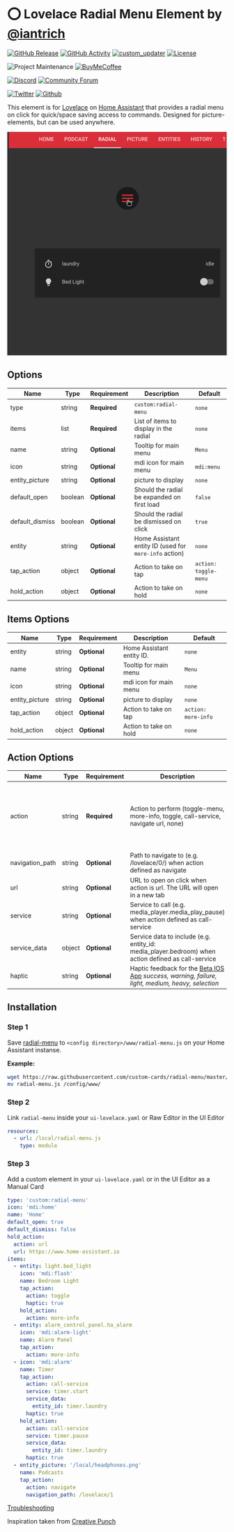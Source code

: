 # ⭕ Lovelace Radial Menu Element by [@iantrich](https://www.github.com/iantrich)

[![GitHub Release][releases-shield]][releases]
[![GitHub Activity][commits-shield]][commits]
[![custom_updater][customupdaterbadge]][customupdater]
[![License][license-shield]](LICENSE.md)

![Project Maintenance][maintenance-shield]
[![BuyMeCoffee][buymecoffeebadge]][buymecoffee]

[![Discord][discord-shield]][discord]
[![Community Forum][forum-shield]][forum]

[![Twitter][twitter]][twitter]
[![Github][github]][github]

This element is for [Lovelace](https://www.home-assistant.io/lovelace) on [Home Assistant](https://www.home-assistant.io/) that provides a radial menu on click for quick/space saving access to commands. Designed for picture-elements, but can be used anywhere.

![example](example.gif)

## Options

| Name | Type | Requirement | Description | Default
| ---- | ---- | ------- | ----------- | -------
| type | string | **Required** | `custom:radial-menu` | `none`
| items | list | **Required** | List of items to display in the radial | `none`
| name | string | **Optional** | Tooltip for main menu | `Menu`
| icon | string | **Optional** | mdi icon for main menu | `mdi:menu`
| entity_picture | string | **Optional** | picture to display | `none`
| default_open | boolean | **Optional** | Should the radial be expanded on first load | `false`
| default_dismiss | boolean | **Optional** | Should the radial be dismissed on click | `true`
| entity | string | **Optional** | Home Assistant entity ID (used for `more-info` action) | `none`
| tap_action | object | **Optional** | Action to take on tap | `action: toggle-menu`
| hold_action | object | **Optional** | Action to take on hold | `none`


## Items Options

| Name | Type | Requirement | Description | Default
| ---- | ---- | ------- | ----------- | -------
| entity | string | **Optional** | Home Assistant entity ID. | `none`
| name | string | **Optional** | Tooltip for main menu | `Menu`
| icon | string | **Optional** | mdi icon for main menu | `none`
| entity_picture | string | **Optional** | picture to display | `none`
| tap_action | object | **Optional** | Action to take on tap | `action: more-info`
| hold_action | object | **Optional** | Action to take on hold | `none`

## Action Options

| Name | Type | Requirement | Description | Default
| ---- | ---- | ------- | ----------- | -------
| action | string | **Required** | Action to perform (toggle-menu, more-info, toggle, call-service, navigate url, none) | `toggle-menu` for menu and `more-info` for items
| navigation_path | string | **Optional** | Path to navigate to (e.g. /lovelace/0/) when action defined as navigate | `none`
| url | string | **Optional** | URL to open on click when action is url. The URL will open in a new tab | `none`
| service | string | **Optional** | Service to call (e.g. media_player.media_play_pause) when action defined as call-service | `none`
| service_data | object | **Optional** | Service data to include (e.g. entity_id: media_player.bedroom) when action defined as call-service | `none`
| haptic | string | **Optional** | Haptic feedback for the [Beta IOS App](http://home-assistant.io/ios/beta) _success, warning, failure, light, medium, heavy, selection_ | `none`

## Installation

### Step 1

Save [radial-menu](https://github.com/custom-cards/radial-menu/raw/master/dist/radial-menu.js) to `<config directory>/www/radial-menu.js` on your Home Assistant instanse.

**Example:**

```bash
wget https://raw.githubusercontent.com/custom-cards/radial-menu/master/dist/radial-menu.js
mv radial-menu.js /config/www/
```

### Step 2

Link `radial-menu` inside your `ui-lovelace.yaml` or Raw Editor in the UI Editor

```yaml
resources:
  - url: /local/radial-menu.js
    type: module
```

### Step 3

Add a custom element in your `ui-lovelace.yaml` or in the UI Editor as a Manual Card

```yaml
type: 'custom:radial-menu'
icon: 'mdi:home'
name: 'Home'
default_open: true
default_dismiss: false
hold_action:
  action: url
  url: https://www.home-assistant.io
items:
  - entity: light.bed_light
    icon: 'mdi:flash'
    name: Bedroom Light
    tap_action:
      action: toggle
      haptic: true
    hold_action:
      action: more-info
  - entity: alarm_control_panel.ha_alarm
    icon: 'mdi:alarm-light'
    name: Alarm Panel
    tap_action:
      action: more-info
  - icon: 'mdi:alarm'
    name: Timer
    tap_action:
      action: call-service
      service: timer.start
      service_data:
        entity_id: timer.laundry
      haptic: true
    hold_action:
      action: call-service
      service: timer.pause
      service_data:
        entity_id: timer.laundry
      haptic: true
  - entity_picture: '/local/headphones.png'
    name: Podcasts
    tap_action:
      action: navigate
      navigation_path: /lovelace/1
```

[Troubleshooting](https://github.com/thomasloven/hass-config/wiki/Lovelace-Plugins)

Inspiration taken from [Creative Punch](https://codepen.io/CreativePunch/pen/lAHiu)

[buymecoffee]: https://www.buymeacoffee.com/iantrich
[buymecoffeebadge]: https://img.shields.io/badge/buy%20me%20a%20coffee-donate-blue.svg?style=for-the-badge
[commits-shield]: https://img.shields.io/github/commit-activity/y/custom-cards/radial-menu.svg?style=for-the-badge
[commits]: https://github.com/custom-cards/radial-menu/commits/master
[customupdater]: https://github.com/custom-components/custom_updater
[customupdaterbadge]: https://img.shields.io/badge/custom__updater-true-success.svg?style=for-the-badge
[discord]: https://discord.gg/Qa5fW2R
[discord-shield]: https://img.shields.io/discord/330944238910963714.svg?style=for-the-badge
[forum-shield]: https://img.shields.io/badge/community-forum-brightgreen.svg?style=for-the-badge
[forum]: https://community.home-assistant.io/t/lovelace-radial-menu-element/111210
[license-shield]: https://img.shields.io/github/license/custom-cards/radial-menu.svg?style=for-the-badge
[maintenance-shield]: https://img.shields.io/badge/maintainer-Ian%20Richardson%20%40iantrich-blue.svg?style=for-the-badge
[releases-shield]: https://img.shields.io/github/release/custom-cards/radial-menu.svg?style=for-the-badge
[releases]: https://github.com/custom-cards/radial-menu/releases
[twitter]: https://img.shields.io/twitter/follow/iantrich.svg?style=social
[github]: https://img.shields.io/github/followers/iantrich.svg?style=social

